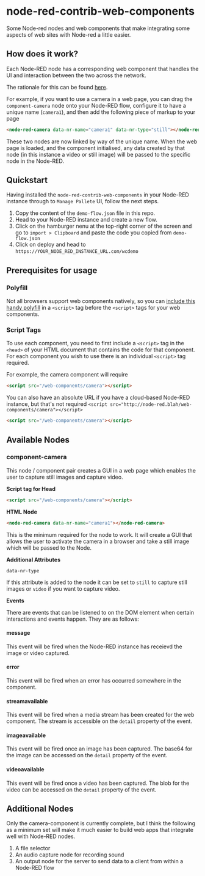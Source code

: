 # node-red-contrib-web-components
Some Node-red nodes and web components that make integrating some aspects of web sites with Node-red a little easier.

## How does it work?

Each Node-RED node has a corresponding web component that handles the UI and interaction between the two across the network.

The rationale for this can be found [here](https://gist.github.com/seanmtracey/fbecae40da3428ad5aa5a44af2a4a0b7).

For example, if you want to use a camera in a web page, you can drag the `component-camera` node onto your Node-RED flow, configure it to have a unique name (`camera1`), and then add the following piece of markup to your page 

```HTML
<node-red-camera data-nr-name="camera1" data-nr-type="still"></node-red-camera>
```

These two nodes are now linked by way of the unique name. When the web page is loaded, and the component initialised, any data created by that node (in this instance a video or still image) will be passed to the specific node in the Node-RED.

## Quickstart

Having installed the `node-red-contrib-web-components` in your Node-RED instance through to `Manage Pallete` UI, follow the next steps.

1. Copy the content of the `demo-flow.json` file in this repo.
2. Head to your Node-RED instance and create a new flow.
3. Click on the hamburger nenu at the top-right corner of the screen and go to `import > Clipboard` and paste the code you copied from `demo-flow.json`
4. Click on deploy and head to `https://YOUR_NODE_RED_INSTANCE_URL.com/wcdemo`

## Prerequisites for usage

### Polyfill

Not all browsers support web components natively, so you can [include this handy polyfill](https://raw.githubusercontent.com/webcomponents/webcomponentsjs/f38824a19833564d96a5654629faefebb8322ea1/bundles/webcomponents-sd-ce.js) in a `<script>` tag before the `<script>` tags for your web components.


### Script Tags

To use each component, you need to first include a `<script>` tag in the `<head>` of your HTML document that contains the code for that component. For each component you wish to use there is an individual `<script>` tag required.

For example, the camera component will require

```HTML
<script src="/web-components/camera"></script>
```
You can also have an absolute URL if you have a cloud-based Node-RED instance, but that's not required `<script src="http://node-red.blah/web-components/camera"></script>`

```HTML
<script src="/web-components/camera"></script>
```

## Available Nodes

### component-camera

This node / component pair creates a GUI in a web page which enables the user to capture still images and capture video.

**Script tag for Head**

```HTML
<script src="/web-components/camera"></script>
```

**HTML Node**

```HTML
<node-red-camera data-nr-name="camera1"></node-red-camera>
```
This is the minimum required for the node to work. It will create a GUI that allows the user to activate the camera in a browser and take a still image which will be passed to the Node.

**Additional Attributes**

`data-nr-type`

If this attribute is added to the node it can be set to `still` to capture still images or `video` if you want to capture video.

**Events**

There are events that can be listened to on the DOM element when certain interactions and events happen. They are as follows:

#### message

This event will be fired when the Node-RED instance has receievd the image or video captured.

#### error

This event will be fired when an error has occurred somewhere in the component.

#### streamavailable

This event will be fired when a media stream has been created for the web component. The stream is accessible on the `detail` property of the event.

#### imageavailable

This event will be fired once an image has been captured. The base64 for the image can be accessed on the `detail` property of the event.

#### videoavailable

This event will be fired once a video has been captured. The blob for the video can be accessed on the `detail` property of the event.

## Additional Nodes

Only the camera-component is currently complete, but I think the following as a minimum set will make it much easier to build web apps that integrate well with Node-RED nodes.

1. A file selector
2. An audio capture node for recording sound
3. An output node for the server to send data to a client from within a Node-RED flow
